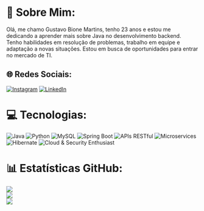# 🚀 Sobre Mim:
Olá, me chamo Gustavo Bione Martins, tenho 23 anos e estou me dedicando a aprender mais sobre Java no desenvolvimento backend. Tenho habilidades em resolução de problemas, trabalho em equipe e adaptação a novas situações. Estou em busca de oportunidades para entrar no mercado de TI.
## 🌐 Redes Sociais:
[![Instagram](https://img.shields.io/badge/Instagram-%23E4405F.svg?logo=Instagram&logoColor=white)](https://instagram.com/gusta.bione) [![LinkedIn](https://img.shields.io/badge/LinkedIn-%230077B5.svg?logo=linkedin&logoColor=white)](https://linkedin.com/in/gustavo-bione-539ba1174/) 

# 💻 Tecnologias:
![Java](https://img.shields.io/badge/java-%23E34F26.svg?style=for-the-badge&logo=java&logoColor=white)
![Python](https://img.shields.io/badge/python-3670A0.svg?style=for-the-badge&logo=python&logoColor=ffdd54) 
![MySQL](https://img.shields.io/badge/mysql-4479A1.svg?style=for-the-badge&logo=mysql&logoColor=white) 
![Spring Boot](https://img.shields.io/badge/Spring%20Boot-6DB33F.svg?style=for-the-badge&logo=spring&logoColor=white) 
![APIs RESTful](https://img.shields.io/badge/APIs%20RESTful-0000FF.svg?style=for-the-badge&logo=api&logoColor=white) 
![Microservices](https://img.shields.io/badge/Microservices-4CAF50.svg?style=for-the-badge&logo=microservices&logoColor=white) 
![Hibernate](https://img.shields.io/badge/Hibernate-59666C.svg?style=for-the-badge&logo=hibernate&logoColor=white) 
![Cloud & Security Enthusiast](https://img.shields.io/badge/Cloud%20%26%20Security-FF9800.svg?style=for-the-badge&logo=cloud&logoColor=white)



# 📊 Estatísticas GitHub:
![](https://github-readme-stats.vercel.app/api?username=bione-dev&theme=tokyonight&hide_border=false&include_all_commits=false&count_private=false)<br/>
![](https://github-readme-streak-stats.herokuapp.com/?user=bione-dev&theme=tokyonight&hide_border=false)<br/>
![](https://github-readme-stats.vercel.app/api/top-langs/?username=bione-dev&theme=tokyonight&hide_border=false&include_all_commits=false&count_private=false&layout=compact)

